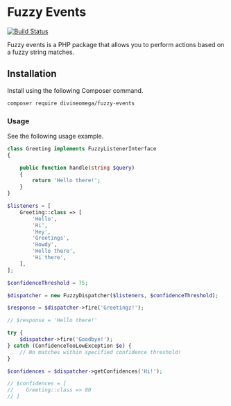 # Fuzzy Events

[![Build Status](https://travis-ci.com/DivineOmega/fuzzy-events.svg?branch=master)](https://travis-ci.com/DivineOmega/fuzzy-events)

Fuzzy events is a PHP package that allows you to perform actions based on a 
fuzzy string matches.

## Installation

Install using the following Composer command.

```bash
composer require divineomega/fuzzy-events
```

### Usage

See the following usage example.

```php
class Greeting implements FuzzyListenerInterface
{

    public function handle(string $query)
    {
        return 'Hello there!';
    }
}
```

```php
$listeners = [
    Greeting::class => [
        'Hello',
        'Hi',
        'Hey',
        'Greetings',
        'Howdy',
        'Hello there',
        'Hi there',
    ],
];

$confidenceThreshold = 75;

$dispatcher = new FuzzyDispatcher($listeners, $confidenceThreshold);

$response = $dispatcher->fire('Greetingz!');

// $response = 'Hello there!'

try {
    $dispatcher->fire('Goodbye!');
} catch (ConfidenceTooLowException $e) {
    // No matches within specified confidence threshold!
}

$confidences = $dispatcher->getConfidences('Hi!');

// $confidences = [
//    Greeting::class => 80
// ]
```
